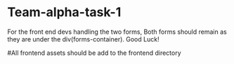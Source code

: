 # Team-alpha-task-1
  For the front end devs handling the two forms,
  Both forms should remain as they are under the div(forms-container). Good Luck!

#All frontend assets should be add to the frontend directory
